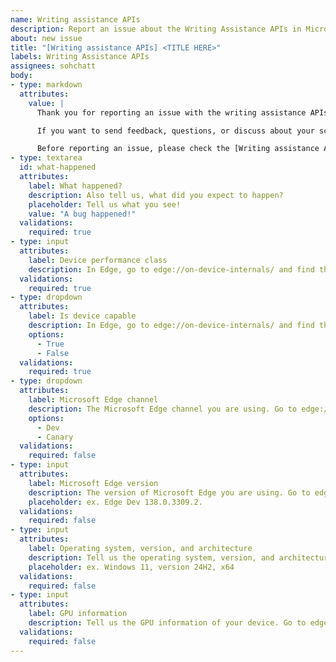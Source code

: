 ```yaml
---
name: Writing assistance APIs
description: Report an issue about the Writing Assistance APIs in Microsoft Edge
about: new issue
title: "[Writing assistance APIs] <TITLE HERE>"
labels: Writing Assistance APIs
assignees: sohchatt
body:
- type: markdown
  attributes:
    value: |
      Thank you for reporting an issue with the writing assistance APIs in Microsoft Edge!

      If you want to send feedback, questions, or discuss about your scenario for built-in AI instead, please [add a comment in issue #1031](https://github.com/MicrosoftEdge/MSEdgeExplainers/issues/1031).

      Before reporting an issue, please check the [Writing assistance APIs documentation](https://aka.ms/edge-writing-assistance-api-docs), which includes instructions about how to enable the APIs in Microsoft Edge.
- type: textarea
  id: what-happened
  attributes:
    label: What happened?
    description: Also tell us, what did you expect to happen?
    placeholder: Tell us what you see!
    value: "A bug happened!"
  validations:
    required: true
- type: input
  attributes:
    label: Device performance class
    description: In Edge, go to edge://on-device-internals/ and find the Device performance class value under Tools.
  validations:
    required: true
- type: dropdown
  attributes:
    label: Is device capable
    description: In Edge, go to edge://on-device-internals/ and find the Device capable value under Model Status.
    options:
      - True
      - False
  validations:
    required: true
- type: dropdown
  attributes:
    label: Microsoft Edge channel
    description: The Microsoft Edge channel you are using. Go to edge://version for details.
    options:
      - Dev
      - Canary
  validations:
    required: false
- type: input
  attributes:
    label: Microsoft Edge version
    description: The version of Microsoft Edge you are using. Go to edge://version for details.
    placeholder: ex. Edge Dev 138.0.3309.2.
  validations:
    required: false
- type: input
  attributes:
    label: Operating system, version, and architecture
    description: Tell us the operating system, version, and architecture of your device.
    placeholder: ex. Windows 11, version 24H2, x64
  validations:
    required: false
- type: input
  attributes:
    label: GPU information
    description: Tell us the GPU information of your device. Go to edge://gpu and search for GL_RENDERER.
  validations:
    required: false
---
```

